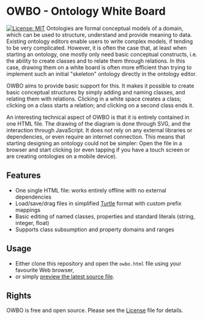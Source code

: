 # OWBO - Ontology White Board

[![License: MIT](https://img.shields.io/badge/License-MIT-yellow.svg)](https://opensource.org/licenses/MIT)
Ontologies are formal conceptual models of a domain, which can be used to structure, understand and provide meaning to data. Existing ontology editors enable users to write complex models, if tending to be very complicated. However, it is often the case that, at least when starting an ontology, one mostly only need basic conceptual constructs, i.e. the ability to create classes and to relate them through relations. In this case, drawing them on a white board is often more efficient than trying to implement such an initial "skeleton" ontology directly in the ontology editor. 

OWBO aims to provide basic support for this. It makes it possible to create basic conceptual structures by simply adding and naming classes, and relating them with relations. Clicking in a white space creates a class; clicking on a class starts a relation; and clicking on a second class ends it. 

An interesting technical aspect of OWBO is that it is entirely contained in one HTML file. The drawing of the diagram is done through SVG, and the interaction through JavaScript. It does not rely on any external libraries or dependencies, or even require an internet connection. This means that starting designing an ontology could not be simpler: Open the file in a browser and start clicking (or even tapping if you have a touch screen or are creating ontologies on a mobile device). 

## Features
* One single HTML file: works entirely offline with no external dependencies
* Load/save/drag files in simplified [Turtle](https://www.w3.org/TR/turtle/) format with custom prefix mappings
* Basic editing of named classes, properties and standard literals (string, integer, float)
* Supports class subsumption and property domains and ranges

## Usage

* Either clone this repository and open the `owbo.html` file using your favourite Web browser,
* or simply [preview the latest source file](https://htmlpreview.github.io/?https://github.com/mdaquin/OWBO/blob/master/owbo.html).

## Rights

OWBO is free and open source. Please see the [License](LICENSE) file for details.